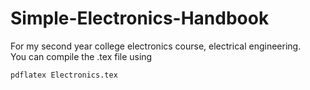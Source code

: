 # Simple-Electronics-Handbook
For my second year college electronics course, electrical engineering.<br>
You can compile the .tex file using 
```shell
pdflatex Electronics.tex
```
